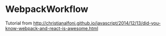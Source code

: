 # WebpackWorkflow
Tutorial from http://christianalfoni.github.io/javascript/2014/12/13/did-you-know-webpack-and-react-is-awesome.html
